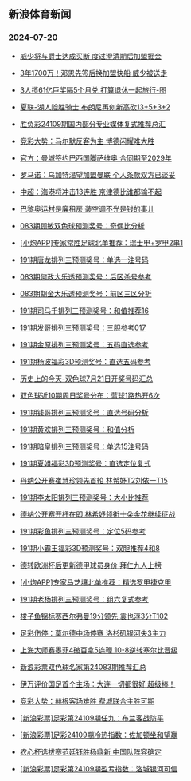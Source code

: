 ## 新浪体育新闻 
### 2024-07-20

+ [威少将与爵士达成买断 度过澄清期后加盟掘金](https://sports.sina.com.cn/basketball/nba/2024-07-19/doc-incermif1167994.shtml)

+ [3年1700万！邓恩先签后换加盟快船 威少被送走](https://sports.sina.com.cn/basketball/nba/2024-07-19/doc-incerezi1297599.shtml)

+ [3人揽61亿巨奖隔5个月兑 打算退休一起旅行-图](https://sports.sina.com.cn/l/2024-07-19/doc-incermik5777672.shtml)

+ [夏联-湖人险胜骑士 布朗尼再创新高砍13+5+3+2](https://sports.sina.com.cn/basketball/nba/2024-07-19/doc-incervwz0988523.shtml)

+ [胜负彩24109期国内部分专业媒体复式推荐总汇](https://sports.sina.com.cn/l/2024-07-19/doc-incerrqz5349028.shtml)

+ [竞彩大势：马尔默反客为主 博德闪耀难大胜](https://sports.sina.com.cn/l/2024-07-19/doc-incermih7948964.shtml)

+ [官方：曼城签约巴西国脚萨维奥 合同期至2029年](https://sports.sina.com.cn/g/pl/2024-07-19/doc-incerrrh5684748.shtml)

+ [罗马诺：乌加特渴望加盟曼联 个人条款双方已谈妥](https://sports.sina.com.cn/g/pl/2024-07-19/doc-incerrre7858598.shtml)

+ [中超：海港将冲击13连胜 京津德比谁都输不起](https://sports.sina.com.cn/china/2024-07-19/doc-incerrrh5717300.shtml)

+ [巴黎奥运村是廉租房 装空调不光是钱的事儿](https://sports.sina.com.cn/others/athletics/2024-07-19/doc-incerrrh5723742.shtml)

+ [083期顾敏双色球预测奖号：奇偶比分析](https://sports.sina.com.cn/l/2024-07-19/doc-incervxe5598520.shtml)

+ [[小炮APP]专家常胜足球北单推荐：瑞士甲+罗甲2串1](https://sports.sina.com.cn/l/2024-07-19/doc-incervxe5603146.shtml)

+ [191期唐龙排列三预测奖号：单选一注号码](https://sports.sina.com.cn/l/2024-07-19/doc-incerrre7885070.shtml)

+ [083期何政大乐透预测奖号：后区杀号参考](https://sports.sina.com.cn/l/2024-07-19/doc-incerrrc1083589.shtml)

+ [083期胡金大乐透预测奖号：前区三区分析](https://sports.sina.com.cn/l/2024-07-19/doc-incerrre7861498.shtml)

+ [191期司马千排列三预测奖号：和值推荐16](https://sports.sina.com.cn/l/2024-07-19/doc-incerrqz5388489.shtml)

+ [191期发哥排列三预测奖号：三胆参考017](https://sports.sina.com.cn/l/2024-07-19/doc-incerrrh5718720.shtml)

+ [191期金原排列三预测奖号：五码直选参考](https://sports.sina.com.cn/l/2024-07-19/doc-incerrrh5719233.shtml)

+ [191期杨波福彩3D预测奖号：直选五码参考](https://sports.sina.com.cn/l/2024-07-19/doc-incerrrc1105027.shtml)

+ [历史上的今天-双色球7月21日开奖号码汇总](https://sports.sina.com.cn/l/2024-07-19/doc-incesaev5169858.shtml)

+ [双色球近10期周日奖号分布：蓝球1路热开6次](https://sports.sina.com.cn/l/2024-07-19/doc-incesaey7665262.shtml)

+ [191期钱哥排列三预测奖号：直选号码分析](https://sports.sina.com.cn/l/2024-07-19/doc-incerrqz5388243.shtml)

+ [191期黄欢排列三预测奖号：和值分析](https://sports.sina.com.cn/l/2024-07-19/doc-incerrre7883918.shtml)

+ [191期暗皇排列三预测奖号：单选15注号码](https://sports.sina.com.cn/l/2024-07-19/doc-incerrre7883331.shtml)

+ [191期夏姐福彩3D预测奖号：直选定位复式](https://sports.sina.com.cn/l/2024-07-19/doc-incerrre7882178.shtml)

+ [丹纳公开赛崔慧珍领先首轮 林希妤T2刘依一T15](https://sports.sina.com.cn/golf/lpga/2024-07-19/doc-incerrrh5726545.shtml)

+ [191期李太阳排列三预测奖号：大小比推荐](https://sports.sina.com.cn/l/2024-07-19/doc-incerrre7884457.shtml)

+ [德纳公开赛开杆在即 林希妤领衔十朵金花继续征战](https://sports.sina.com.cn/golf/lpga/2024-07-18/doc-inceqqcu6229315.shtml)

+ [191期彩鱼排列三预测奖号：定位5码参考](https://sports.sina.com.cn/l/2024-07-19/doc-incerrqz5386837.shtml)

+ [191期小霸王福彩3D预测奖号：双胆推荐4和8](https://sports.sina.com.cn/l/2024-07-19/doc-incerrre7882374.shtml)

+ [德转欧洲杯后更新德甲球员身价 拜仁九人上榜](https://sports.sina.com.cn/global/germany/2024-07-19/doc-incesafe2307865.shtml)

+ [[小炮APP]专家马芝壤北单推荐：精选罗甲捷克甲](https://sports.sina.com.cn/l/2024-07-19/doc-incervwx5271101.shtml)

+ [191期老杨排列三预测奖号：组六复式参考](https://sports.sina.com.cn/l/2024-07-19/doc-incerrqz5387822.shtml)

+ [梭子鱼锦标赛西尔弗曼19分领先 袁也淳3分T102](https://sports.sina.com.cn/golf/pgatour/2024-07-19/doc-incerrqz5384598.shtml)

+ [足彩伤停：莫尔德中场停赛 洛杉矶银河失3主力](https://sports.sina.com.cn/l/2024-07-19/doc-incesafa5529480.shtml)

+ [上海大师赛墨菲4破百拿5连鞭 10-8逆转塞尔比晋级](https://sports.sina.com.cn/others/snooker/2024-07-19/doc-incestax7738599.shtml)

+ [新浪彩票双色球名家第24083期推荐汇总](https://sports.sina.com.cn/l/2024-07-19/doc-incesaev5171890.shtml)

+ [伊万评价国足首个主场：大连一切都很好 超级棒！](https://sports.sina.com.cn/china/2024-07-19/doc-inceshpf4704032.shtml)

+ [竞彩大势：赫根客场难胜 费城联合主胜可期](https://sports.sina.com.cn/l/2024-07-20/doc-incetqhk4812086.shtml)

+ [[新浪彩票]足彩第24109期任九：布兰客战防平](https://sports.sina.com.cn/l/2024-07-20/doc-incetuqh4692169.shtml)

+ [[新浪彩票]足彩24109期冷热指数：佐加顿坐和望赢](https://sports.sina.com.cn/l/2024-07-20/doc-incetqhp7283665.shtml)

+ [农心杯选拔赛范廷钰胜杨鼎新 中国队阵容确定](https://sports.sina.com.cn/go/2024-07-20/doc-incetuqh4691554.shtml)

+ [[新浪彩票]足彩第24109期盈亏指数：洛城银河可信](https://sports.sina.com.cn/l/2024-07-20/doc-incetuqp3941201.shtml)

